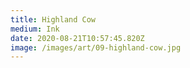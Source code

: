 ```yaml
---
title: Highland Cow
medium: Ink
date: 2020-08-21T10:57:45.820Z
image: /images/art/09-highland-cow.jpg
---
```

